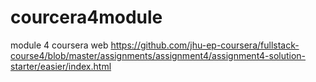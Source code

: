 # courcera4module
module 4 coursera web
https://github.com/jhu-ep-coursera/fullstack-course4/blob/master/assignments/assignment4/assignment4-solution-starter/easier/index.html
